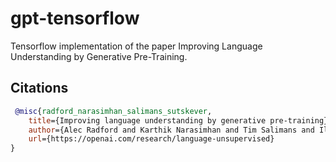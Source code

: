 # gpt-tensorflow
Tensorflow implementation of the paper Improving Language Understanding by Generative Pre-Training.

## Citations

```bibtex
 @misc{radford_narasimhan_salimans_sutskever, 
    title={Improving language understanding by generative pre-training}, 
    author={Alec Radford and Karthik Narasimhan and Tim Salimans and Ilya Sutskever},
    url={https://openai.com/research/language-unsupervised}
} 
```
